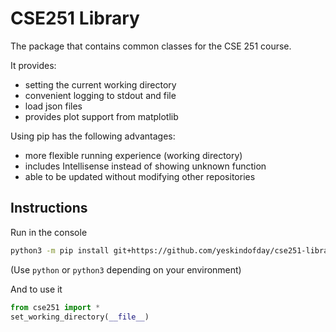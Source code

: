 # CSE251 Library
The package that contains common classes for the CSE 251 course.

It provides:
* setting the current working directory
* convenient logging to stdout and file
* load json files
* provides plot support from matplotlib

Using pip has the following advantages:
* more flexible running experience (working directory)
* includes Intellisense instead of showing unknown function
* able to be updated without modifying other repositories

## Instructions

Run in the console
```bash
python3 -m pip install git+https://github.com/yeskindofday/cse251-library.git
```
(Use `python` or `python3` depending on your environment)

And to use it

```python
from cse251 import *
set_working_directory(__file__)
```